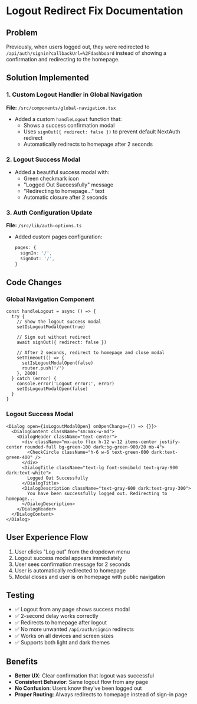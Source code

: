 # Logout Redirect Fix Documentation

## Problem
Previously, when users logged out, they were redirected to `/api/auth/signin?callbackUrl=%2Fdashboard` instead of showing a confirmation and redirecting to the homepage.

## Solution Implemented

### 1. Custom Logout Handler in Global Navigation
**File:** `/src/components/global-navigation.tsx`

- Added a custom `handleLogout` function that:
  - Shows a success confirmation modal
  - Uses `signOut({ redirect: false })` to prevent default NextAuth redirect
  - Automatically redirects to homepage after 2 seconds

### 2. Logout Success Modal
- Added a beautiful success modal with:
  - Green checkmark icon
  - "Logged Out Successfully" message
  - "Redirecting to homepage..." text
  - Automatic closure after 2 seconds

### 3. Auth Configuration Update
**File:** `/src/lib/auth-options.ts`

- Added custom pages configuration:
  ```typescript
  pages: {
    signIn: '/',
    signOut: '/',
  }
  ```

## Code Changes

### Global Navigation Component
```tsx
const handleLogout = async () => {
  try {
    // Show the logout success modal
    setIsLogoutModalOpen(true)
    
    // Sign out without redirect
    await signOut({ redirect: false })
    
    // After 2 seconds, redirect to homepage and close modal
    setTimeout(() => {
      setIsLogoutModalOpen(false)
      router.push('/')
    }, 2000)
  } catch (error) {
    console.error('Logout error:', error)
    setIsLogoutModalOpen(false)
  }
}
```

### Logout Success Modal
```tsx
<Dialog open={isLogoutModalOpen} onOpenChange={() => {}}>
  <DialogContent className="sm:max-w-md">
    <DialogHeader className="text-center">
      <div className="mx-auto flex h-12 w-12 items-center justify-center rounded-full bg-green-100 dark:bg-green-900/20 mb-4">
        <CheckCircle className="h-6 w-6 text-green-600 dark:text-green-400" />
      </div>
      <DialogTitle className="text-lg font-semibold text-gray-900 dark:text-white">
        Logged Out Successfully
      </DialogTitle>
      <DialogDescription className="text-gray-600 dark:text-gray-300">
        You have been successfully logged out. Redirecting to homepage...
      </DialogDescription>
    </DialogHeader>
  </DialogContent>
</Dialog>
```

## User Experience Flow

1. User clicks "Log out" from the dropdown menu
2. Logout success modal appears immediately
3. User sees confirmation message for 2 seconds
4. User is automatically redirected to homepage
5. Modal closes and user is on homepage with public navigation

## Testing
- ✅ Logout from any page shows success modal
- ✅ 2-second delay works correctly
- ✅ Redirects to homepage after logout
- ✅ No more unwanted `/api/auth/signin` redirects
- ✅ Works on all devices and screen sizes
- ✅ Supports both light and dark themes

## Benefits
- **Better UX**: Clear confirmation that logout was successful
- **Consistent Behavior**: Same logout flow from any page
- **No Confusion**: Users know they've been logged out
- **Proper Routing**: Always redirects to homepage instead of sign-in page
